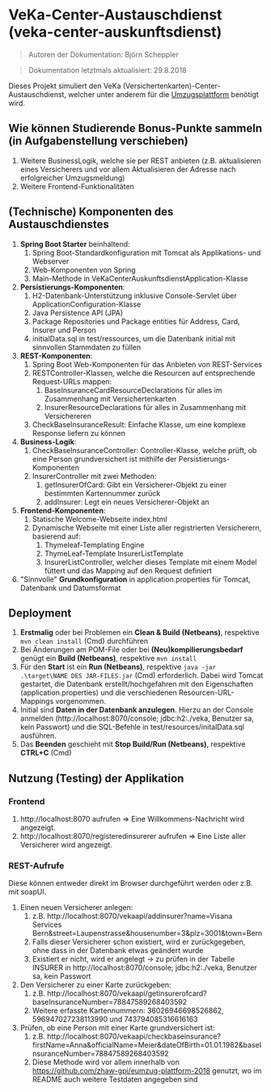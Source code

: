 # VeKa-Center-Austauschdienst (veka-center-auskunftsdienst)

> Autoren der Dokumentation: Björn Scheppler

> Dokumentation letztmals aktualisiert: 29.8.2018

Dieses Projekt simuliert den VeKa (Versichertenkarten)-Center-Austauschdienst, welcher unter anderem für die [Umzugsplattform](https://github.com/zhaw-gpi/eumzug-plattform-2018) benötigt wird.
  

## Wie können Studierende Bonus-Punkte sammeln (in Aufgabenstellung verschieben)
1. Weitere BusinessLogik, welche sie per REST anbieten (z.B. aktualisieren eines Versicherers und vor allem Aktualisieren der Adresse nach erfolgreicher Umzugsmeldung)
2. Weitere Frontend-Funktionalitäten

## (Technische) Komponenten des Austauschdienstes
1. **Spring Boot Starter** beinhaltend:
    1. Spring Boot-Standardkonfiguration mit Tomcat als Applikations- und Webserver
    2. Web-Komponenten von Spring
    3. Main-Methode in VeKaCenterAuskunftsdienstApplication-Klasse
2. **Persistierungs-Komponenten**:
    1. H2-Datenbank-Unterstützung inklusive Console-Servlet über ApplicationConfiguration-Klasse
    3. Java Persistence API (JPA)
    4. Package Repositories und Package entities für Address, Card, Insurer und Person
    6. initialData.sql in test/ressources, um die Datenbank initial mit sinnvollen Stammdaten zu füllen
3. **REST-Komponenten**:
    1. Spring Boot Web-Komponenten für das Anbieten von REST-Services
    2. RESTController-Klassen, welche die Resourcen auf entsprechende Request-URLs mappen:
        1. BaseInsuranceCardResourceDeclarations für alles im Zusammenhang mit Versichertenkarten
        2. InsurerResourceDeclarations für alles in Zusammenhang mit Versichereren
    3. CheckBaseInsuranceResult: Einfache Klasse, um eine komplexe Response liefern zu können
4. **Business-Logik**:
    1. CheckBaseInsuranceController: Controller-Klasse, welche prüft, ob eine Person grundversichert ist mithilfe der Persistierungs-Komponenten
    2. InsurerController mit zwei Methoden:
        1. getInsurerOfCard: Gibt ein Versicherer-Objekt zu einer bestimmten Kartennummer zurück
        2. addInsurer: Legt ein neues Versicherer-Objekt an
5. **Frontend-Komponenten**:
    1. Statische Welcome-Webseite index.html
    2. Dynamische Webseite mit einer Liste aller registrierten Versicherern, basierend auf:
        1. Thymeleaf-Templating Engine
        2. ThymeLeaf-Template InsurerListTemplate
        3. InsurerListController, welcher dieses Template mit einem Model füttert und das Mapping auf den Request definiert
6. "Sinnvolle" **Grundkonfiguration** in application.properties für Tomcat, Datenbank und Datumsformat

## Deployment
1. **Erstmalig** oder bei Problemen ein **Clean & Build (Netbeans)**, respektive `mvn clean install` (Cmd) durchführen
2. Bei Änderungen am POM-File oder bei **(Neu)kompilierungsbedarf** genügt ein **Build (Netbeans)**, respektive `mvn install`
3. Für den **Start** ist ein **Run (Netbeans)**, respektive `java -jar .\target\NAME DES JAR-FILES.jar` (Cmd) erforderlich. Dabei wird Tomcat gestartet, die Datenbank erstellt/hochgefahren mit den Eigenschaften (application.properties) und die verschiedenen Resourcen-URL-Mappings vorgenommen.
4. Initial sind **Daten in der Datenbank anzulegen**. Hierzu an der Console anmelden (http://localhost:8070/console; jdbc:h2:./veka, Benutzer sa, kein Passwort) und die SQL-Befehle in test/resources/initalData.sql ausführen.
5. Das **Beenden** geschieht mit **Stop Build/Run (Netbeans)**, respektive **CTRL+C** (Cmd)

## Nutzung (Testing) der Applikation
### Frontend
1. http://localhost:8070 aufrufen => Eine Willkommens-Nachricht wird angezeigt.
2. http://localhost:8070/registeredinsurerer aufrufen => Eine Liste aller Versicherer wird angezeigt.

### REST-Aufrufe
Diese können entweder direkt im Browser durchgeführt werden oder z.B. mit soapUI.
1. Einen neuen Versicherer anlegen:
    1. z.B. http://localhost:8070/vekaapi/addinsurer?name=Visana Services Bern&street=Laupenstrasse&housenumber=3&plz=3001&town=Bern
    2. Falls dieser Versicherer schon existiert, wird er zurückgegeben, ohne dass in der Datenbank etwas geändert wurde
    3. Existiert er nicht, wird er angelegt -> zu prüfen in der Tabelle INSURER in http://localhost:8070/console; jdbc:h2:./veka, Benutzer sa, kein Passwort
2. Den Versicherer zu einer Karte zurückgeben:
    1. z.B. http://localhost:8070/vekaapi/getinsurerofcard?baseInsuranceNumber=78847589268403592
    2. Weitere erfasste Kartennummern: 36026946698526862, 596947027238113990 und 743794085316616163
3. Prüfen, ob eine Person mit einer Karte grundversichert ist:
    1. z.B. http://localhost:8070/vekaapi/checkbaseinsurance?firstName=Anna&officialName=Meier&dateOfBirth=01.01.1982&baseInsuranceNumber=78847589268403592
    2. Diese Methode wird vor allem innerhalb von https://github.com/zhaw-gpi/eumzug-plattform-2018 genutzt, wo im README auch weitere Testdaten angegeben sind
